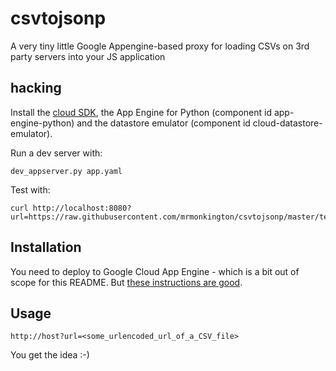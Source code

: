 # csvtojsonp

A very tiny little Google Appengine-based proxy for loading CSVs on 3rd party servers into your JS application

## hacking

Install the [cloud SDK](https://cloud.google.com/sdk/docs/), the App Engine for Python (component id app-engine-python) and the datastore emulator (component id cloud-datastore-emulator).

Run a dev server with:

```
dev_appserver.py app.yaml
```

Test with:

```
curl http://localhost:8080?url=https://raw.githubusercontent.com/mrmonkington/csvtojsonp/master/test.csv
```

## Installation

You need to deploy to Google Cloud App Engine - which is a bit out of scope for this README. But [these instructions are good](https://cloud.google.com/appengine/docs/standard/python/getting-started/deploying-the-application).

## Usage

```
http://host?url=<some_urlencoded_url_of_a_CSV_file>
```

You get the idea :-)

